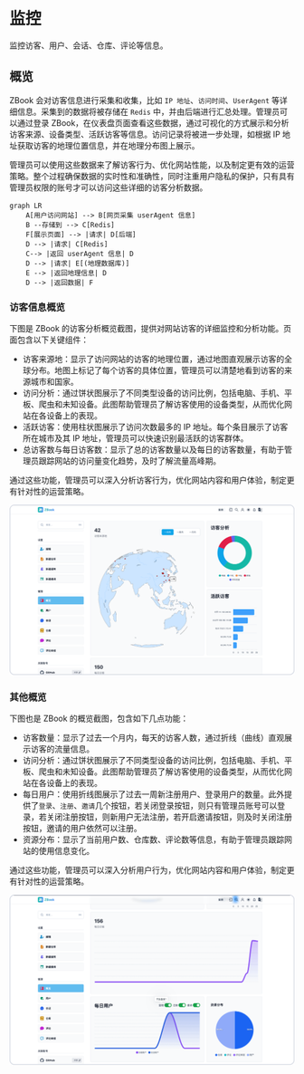 # 监控

监控访客、用户、会话、仓库、评论等信息。

## 概览

ZBook 会对访客信息进行采集和收集，比如 `IP 地址`、`访问时间`、`UserAgent` 等详细信息。采集到的数据将被存储在 `Redis` 中，并由后端进行汇总处理。管理员可以通过登录 ZBook，在仪表盘页面查看这些数据，通过可视化的方式展示和分析访客来源、设备类型、活跃访客等信息。访问记录将被进一步处理，如根据 IP 地址获取访客的地理位置信息，并在地理分布图上展示。

管理员可以使用这些数据来了解访客行为、优化网站性能，以及制定更有效的运营策略。整个过程确保数据的实时性和准确性，同时注重用户隐私的保护，只有具有管理员权限的账号才可以访问这些详细的访客分析数据。

```mermaid
graph LR
    A[用户访问网站] --> B[网页采集 userAgent 信息]
    B --存储到 --> C[Redis]
    F[展示页面] --> |请求| D[后端]
    D --> |请求| C[Redis]
    C--> |返回 userAgent 信息| D
    D --> |请求| E[(地理数据库)]
    E --> |返回地理信息| D
    D --> |返回数据| F
```

### 访客信息概览

下图是 ZBook 的访客分析概览截图，提供对网站访客的详细监控和分析功能。页面包含以下关键组件：

- 访客来源地：显示了访问网站的访客的地理位置，通过地图直观展示访客的全球分布。地图上标记了每个访客的具体位置，管理员可以清楚地看到访客的来源城市和国家。
- 访问分析：通过饼状图展示了不同类型设备的访问比例，包括电脑、手机、平板、爬虫和未知设备。此图帮助管理员了解访客使用的设备类型，从而优化网站在各设备上的表现。
- 活跃访客：使用柱状图展示了访问次数最多的 IP 地址。每个条目展示了访客所在城市及其 IP 地址，管理员可以快速识别最活跃的访客群体。
- 总访客数与每日访客数：显示了总的访客数量以及每日的访客数量，有助于管理员跟踪网站的访问量变化趋势，及时了解流量高峰期。

通过这些功能，管理员可以深入分析访客行为，优化网站内容和用户体验，制定更有针对性的运营策略。

![访客](./assets/访客.png)

### 其他概览

下图也是 ZBook 的概览截图，包含如下几点功能：

- 访客数量：显示了过去一个月内，每天的访客人数，通过折线（曲线）直观展示访客的流量信息。
- 访问分析：通过饼状图展示了不同类型设备的访问比例，包括电脑、手机、平板、爬虫和未知设备。此图帮助管理员了解访客使用的设备类型，从而优化网站在各设备上的表现。
- 每日用户：使用折线图展示了过去一周新注册用户、登录用户的数量。此外提供了`登录`、`注册`、`邀请`几个按钮，若关闭登录按钮，则只有管理员账号可以登录，若关闭注册按钮，则新用户无法注册，若开启邀请按钮，则及时关闭注册按钮，邀请的用户依然可以注册。
- 资源分布：显示了当前用户数、仓库数、评论数等信息，有助于管理员跟踪网站的使用信息变化。

通过这些功能，管理员可以深入分析用户行为，优化网站内容和用户体验，制定更有针对性的运营策略。

![用户](./assets/用户.png)
